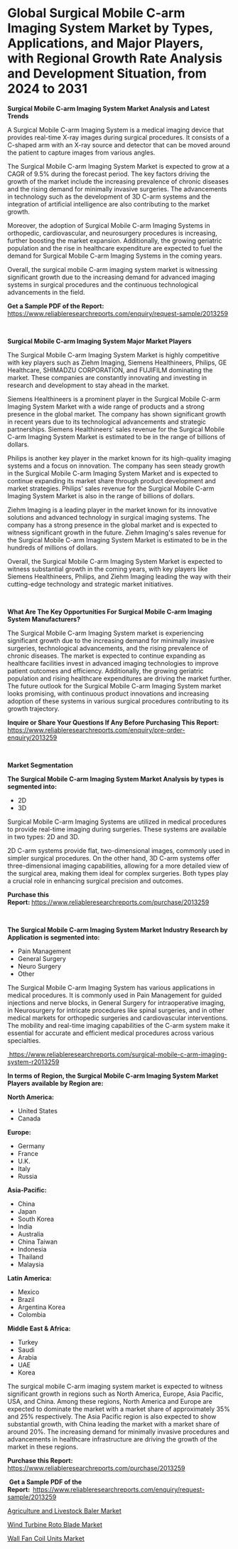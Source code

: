 <p><h1>Global Surgical Mobile C-arm Imaging System Market by Types, Applications, and Major Players, with Regional Growth Rate Analysis and Development Situation, from 2024 to 2031</h1></p><p><strong>Surgical Mobile C-arm Imaging System Market Analysis and Latest Trends</strong></p>
<p><p>A Surgical Mobile C-arm Imaging System is a medical imaging device that provides real-time X-ray images during surgical procedures. It consists of a C-shaped arm with an X-ray source and detector that can be moved around the patient to capture images from various angles.</p><p>The Surgical Mobile C-arm Imaging System Market is expected to grow at a CAGR of 9.5% during the forecast period. The key factors driving the growth of the market include the increasing prevalence of chronic diseases and the rising demand for minimally invasive surgeries. The advancements in technology such as the development of 3D C-arm systems and the integration of artificial intelligence are also contributing to the market growth.</p><p>Moreover, the adoption of Surgical Mobile C-arm Imaging Systems in orthopedic, cardiovascular, and neurosurgery procedures is increasing, further boosting the market expansion. Additionally, the growing geriatric population and the rise in healthcare expenditure are expected to fuel the demand for Surgical Mobile C-arm Imaging Systems in the coming years.</p><p>Overall, the surgical mobile C-arm imaging system market is witnessing significant growth due to the increasing demand for advanced imaging systems in surgical procedures and the continuous technological advancements in the field.</p></p>
<p><strong>Get a Sample PDF of the Report:&nbsp;</strong> <a href="https://www.reliableresearchreports.com/enquiry/request-sample/2013259">https://www.reliableresearchreports.com/enquiry/request-sample/2013259</a></p>
<p>&nbsp;</p>
<p><strong>Surgical Mobile C-arm Imaging System Major Market Players</strong></p>
<p><p>The Surgical Mobile C-arm Imaging System Market is highly competitive with key players such as Ziehm Imaging, Siemens Healthineers, Philips, GE Healthcare, SHIMADZU CORPORATION, and FUJIFILM dominating the market. These companies are constantly innovating and investing in research and development to stay ahead in the market.</p><p>Siemens Healthineers is a prominent player in the Surgical Mobile C-arm Imaging System Market with a wide range of products and a strong presence in the global market. The company has shown significant growth in recent years due to its technological advancements and strategic partnerships. Siemens Healthineers' sales revenue for the Surgical Mobile C-arm Imaging System Market is estimated to be in the range of billions of dollars.</p><p>Philips is another key player in the market known for its high-quality imaging systems and a focus on innovation. The company has seen steady growth in the Surgical Mobile C-arm Imaging System Market and is expected to continue expanding its market share through product development and market strategies. Philips' sales revenue for the Surgical Mobile C-arm Imaging System Market is also in the range of billions of dollars.</p><p>Ziehm Imaging is a leading player in the market known for its innovative solutions and advanced technology in surgical imaging systems. The company has a strong presence in the global market and is expected to witness significant growth in the future. Ziehm Imaging's sales revenue for the Surgical Mobile C-arm Imaging System Market is estimated to be in the hundreds of millions of dollars.</p><p>Overall, the Surgical Mobile C-arm Imaging System Market is expected to witness substantial growth in the coming years, with key players like Siemens Healthineers, Philips, and Ziehm Imaging leading the way with their cutting-edge technology and strategic market initiatives.</p></p>
<p>&nbsp;</p>
<p><strong>What Are The Key Opportunities For Surgical Mobile C-arm Imaging System Manufacturers?</strong></p>
<p><p>The Surgical Mobile C-arm Imaging System market is experiencing significant growth due to the increasing demand for minimally invasive surgeries, technological advancements, and the rising prevalence of chronic diseases. The market is expected to continue expanding as healthcare facilities invest in advanced imaging technologies to improve patient outcomes and efficiency. Additionally, the growing geriatric population and rising healthcare expenditures are driving the market further. The future outlook for the Surgical Mobile C-arm Imaging System market looks promising, with continuous product innovations and increasing adoption of these systems in various surgical procedures contributing to its growth trajectory.</p></p>
<p><strong>Inquire or Share Your Questions If Any Before Purchasing This Report:</strong> <a href="https://www.reliableresearchreports.com/enquiry/pre-order-enquiry/2013259">https://www.reliableresearchreports.com/enquiry/pre-order-enquiry/2013259</a></p>
<p>&nbsp;</p>
<p><strong>Market Segmentation</strong></p>
<p><strong>The Surgical Mobile C-arm Imaging System Market Analysis by types is segmented into:</strong></p>
<p><ul><li>2D</li><li>3D</li></ul></p>
<p><p>Surgical Mobile C-arm Imaging Systems are utilized in medical procedures to provide real-time imaging during surgeries. These systems are available in two types: 2D and 3D. </p><p>2D C-arm systems provide flat, two-dimensional images, commonly used in simpler surgical procedures. On the other hand, 3D C-arm systems offer three-dimensional imaging capabilities, allowing for a more detailed view of the surgical area, making them ideal for complex surgeries. Both types play a crucial role in enhancing surgical precision and outcomes.</p></p>
<p><strong>Purchase this Report:&nbsp;</strong><a href="https://www.reliableresearchreports.com/purchase/2013259">https://www.reliableresearchreports.com/purchase/2013259</a></p>
<p>&nbsp;</p>
<p><strong>The Surgical Mobile C-arm Imaging System Market Industry Research by Application is segmented into:</strong></p>
<p><ul><li>Pain Management</li><li>General Surgery</li><li>Neuro Surgery</li><li>Other</li></ul></p>
<p><p>The Surgical Mobile C-arm Imaging System has various applications in medical procedures. It is commonly used in Pain Management for guided injections and nerve blocks, in General Surgery for intraoperative imaging, in Neurosurgery for intricate procedures like spinal surgeries, and in other medical markets for orthopedic surgeries and cardiovascular interventions. The mobility and real-time imaging capabilities of the C-arm system make it essential for accurate and efficient medical procedures across various specialties.</p></p>
<p><a href="https://www.reliableresearchreports.com/surgical-mobile-c-arm-imaging-system-r2013259">&nbsp;https://www.reliableresearchreports.com/surgical-mobile-c-arm-imaging-system-r2013259</a></p>
<p><strong>In terms of Region, the Surgical Mobile C-arm Imaging System Market Players available by Region are:</strong></p>
<p>
    <p> <strong> North America: </strong>
        <ul>
            <li>United States</li>
            <li>Canada</li>
        </ul>
        </p> 
    <p> <strong> Europe: </strong>
        <ul>
            <li>Germany</li>
            <li>France</li>
            <li>U.K.</li>
            <li>Italy</li>
            <li>Russia</li>
        </ul>
        </p> 
    <p> <strong> Asia-Pacific: </strong>
        <ul>
            <li>China</li>
            <li>Japan</li>
            <li>South Korea</li>
            <li>India</li>
            <li>Australia</li>
            <li>China Taiwan</li>
            <li>Indonesia</li>
            <li>Thailand</li>
            <li>Malaysia</li>
        </ul>
        </p> 
    <p> <strong> Latin America: </strong>
        <ul>
            <li>Mexico</li>
            <li>Brazil</li>
            <li>Argentina Korea</li>
            <li>Colombia</li>
        </ul>
        </p> 
    <p> <strong> Middle East & Africa: </strong>
        <ul>
            <li>Turkey</li>
            <li>Saudi</li>
            <li>Arabia</li>
            <li>UAE</li>
            <li>Korea</li>
        </ul>
    </p>
    </p>
<p><p>The surgical mobile C-arm imaging system market is expected to witness significant growth in regions such as North America, Europe, Asia Pacific, USA, and China. Among these regions, North America and Europe are expected to dominate the market with a market share of approximately 35% and 25% respectively. The Asia Pacific region is also expected to show substantial growth, with China leading the market with a market share of around 20%. The increasing demand for minimally invasive procedures and advancements in healthcare infrastructure are driving the growth of the market in these regions.</p></p>
<p><strong>Purchase this Report: </strong><a href="https://www.reliableresearchreports.com/purchase/2013259">https://www.reliableresearchreports.com/purchase/2013259</a></p>
<p>&nbsp;<strong>Get a Sample PDF of the Report:&nbsp;&nbsp;</strong><a href="https://www.reliableresearchreports.com/enquiry/request-sample/2013259">https://www.reliableresearchreports.com/enquiry/request-sample/2013259</a></p>
<p><strong></strong></p>
<p><p><a href="https://github.com/wusalecollins540tpqoz/Market-Research-Report-List-3/blob/main/agriculture-and-livestock-baler-market.md">Agriculture and Livestock Baler Market</a></p><p><a href="https://github.com/pjcfca/Market-Research-Report-List-3/blob/main/wind-turbine-roto-blade-market.md">Wind Turbine Roto Blade Market</a></p><p><a href="https://github.com/johnbach50/Market-Research-Report-List-4/blob/main/wall-fan-coil-units-market.md">Wall Fan Coil Units Market</a></p></p>